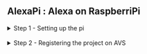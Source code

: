 ## AlexaPi : Alexa on RaspberriPi ##

<details>
  <summary>Step 1 - Setting up the pi</summary>
  <br />
   1) Copy the contents of the setup folder onto your desktop <br />
   2) Install etcher into your pc <br />
   3) Burn Raspian.img to the given sd card using etcher <br />
   4) insert the sd card into the raspberry pi <br />
   5) Poweron the rpi <br />
  </details>
  <br />
<details>
  <summary>Step 2 - Registering the project on AVS</summary>
  <br />
   1) Create an amazon developers account at  https://developer.amazon.com <br /><br />
   2) Click the ALEXA VOICE SERVICE button <br /><br />
   3) Click the GET STARTED button, then click the CREATE PRODUCT button. <br /><br />
   4) Fill in Product Information<br />
        &nbsp;&nbsp;&nbsp;&nbsp;&nbsp;&nbsp;&nbsp;&nbsp;4.1) Product Name: Input your product name <br />
         &nbsp;&nbsp;&nbsp;&nbsp;&nbsp;&nbsp;&nbsp;&nbsp;4.2) Product ID: Use the same product name as above. No spaces are allowed for the Product ID<br />
         &nbsp;&nbsp;&nbsp;&nbsp;&nbsp;&nbsp;&nbsp;&nbsp;4.3) Select Alexa-Enabled Device for Please Select Your Product Type. &nbsp;&nbsp;&nbsp;&nbsp;&nbsp;&nbsp;&nbsp;&nbsp;4.4)Select No for Will your device use a companion app? <br />
         &nbsp;&nbsp;&nbsp;&nbsp;&nbsp;&nbsp;&nbsp;&nbsp;4.5) Choose Other for Product Category. <br />
         &nbsp;&nbsp;&nbsp;&nbsp;&nbsp;&nbsp;&nbsp;&nbsp;4.6) Select Hands-free for How will users interact with your product? <br />
         &nbsp;&nbsp;&nbsp;&nbsp;&nbsp;&nbsp;&nbsp;&nbsp;4.7) Skip the Upload an image step.<br />
         &nbsp;&nbsp;&nbsp;&nbsp;&nbsp;&nbsp;&nbsp;&nbsp;4.8) Select No for Do you intend to distribute this product commercially? <br />
         &nbsp;&nbsp;&nbsp;&nbsp;&nbsp;&nbsp;&nbsp;&nbsp;4.9) Select No for Is this a children’s product or is it otherwise directed to children younger than 13 years old? <br />
         &nbsp;&nbsp;&nbsp;&nbsp;&nbsp;&nbsp;&nbsp;&nbsp;4.10) Click NEXT to continue. <br />

  </details>



